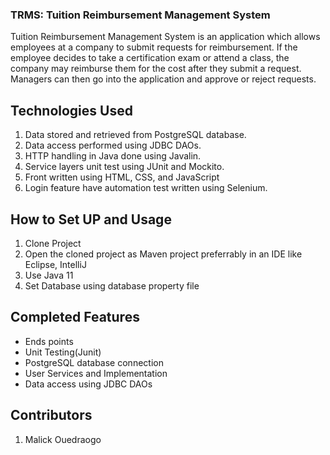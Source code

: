 

### TRMS: Tuition Reimbursement Management System

Tuition Reimbursement Management System is an application which allows employees at a company to submit requests for reimbursement. If the employee decides to take a certification exam or attend a class, the company may reimburse them for the cost after they submit a request. Managers can then go into the application and approve or reject requests.


## Technologies Used

1. Data stored and retrieved from  PostgreSQL database.
2. Data access performed using JDBC DAOs.
3. HTTP handling in Java done using Javalin.
4. Service layers unit test using JUnit and Mockito.
5. Front written using HTML, CSS, and JavaScript 
6. Login feature  have automation test written using Selenium.

## How to Set UP and Usage
1. Clone Project 
1. Open the cloned project as Maven project preferrably in an IDE like Eclipse, IntelliJ 
2. Use Java 11 
4. Set Database using database property file

## Completed Features 
- Ends points 
- Unit Testing(Junit)
- PostgreSQL database connection
- User Services and Implementation
- Data access using JDBC DAOs

## Contributors
1. Malick Ouedraogo

